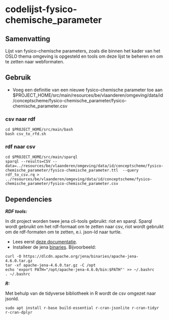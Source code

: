 # codelijst-fysico-chemische_parameter

## Samenvatting
Lijst van fysico-chemische parameters, zoals die binnen het kader van het OSLO thema omgeving is opgesteld en tools om deze lijst te beheren en om te zetten naar webformaten.


## Gebruik

- Voeg een definitie van een nieuwe fysico-chemische parameter toe aan $PROJECT_HOME/src/main/resources/be/vlaanderen/omgeving/data/id/conceptscheme/fysico-chemische_parameter/fysico-chemische_parameter.csv

### csv naar rdf
```
cd $PROJECT_HOME/src/main/bash
bash csv_to_rfd.sh
```
### rdf naar csv
```
cd $PROJECT_HOME/src/main/sparql
sparql --results=CSV --data=../resources/be/vlaanderen/omgeving/data/id/conceptscheme/fysico-chemische_parameter/fysico-chemische_parameter.ttl  --query rdf_to_csv.rq > ../resources/be/vlaanderen/omgeving/data/id/conceptscheme/fysico-chemische_parameter/fysico-chemische_parameter.csv
```

## Dependencies

**_RDF tools:_**

In dit project worden twee jena cli-tools gebruikt: riot en sparql.
Sparql wordt gebruikt om het rdf-formaat om te zetten naar csv, riot wordt gebruikt om de rdf-formaten om te zetten, e.i. json-ld naar turtle.
- Lees eerst [deze documentatie](https://jena.apache.org/documentation/tools/index.html).
- Installeer de jena [binaries](https://dlcdn.apache.org/jena/binaries/).
Bijvoorbeeld:
```
curl -O https://dlcdn.apache.org/jena/binaries/apache-jena-4.6.0.tar.gz
tar -xf apache-jena-4.6.0.tar.gz -C /opt
echo 'export PATH="/opt/apache-jena-4.6.0/bin:$PATH"' >> ~/.bashrc
. ~/.bashrc
```

**_R:_**

Met behulp van de tidyverse bibliotheek in R wordt de csv omgezet naar jsonld.
```
sudo apt install r-base build-essential r-cran-jsonlite r-cran-tidyr r-cran-dplyr
```

